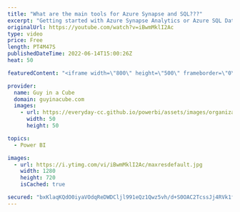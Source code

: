 ```yaml
---
title: "What are the main tools for Azure Synapse and SQL???"
excerpt: "Getting started with Azure Synapse Analytics or Azure SQL Database? Or even Microsoft SQL Server in general? Patrick shows you how to use some of the common tools and be able to connect to your instance!  Download SQL Server Management Studio https://docs.microsoft.com/sql/ssms/download-sql-server-management-studio-ssms"
originalUrl: https://youtube.com/watch?v=iBwmMklI2Ac
type: video
price: Free
length: PT4M47S
publishedDateTime: 2022-06-14T15:00:26Z
heat: 50

featuredContent: "<iframe width=\"800\" height=\"500\" frameborder=\"0\" src=\"https://www.youtube.com/embed/iBwmMklI2Ac\" allow=\"accelerometer; autoplay; encrypted-media; gyroscope; picture-in-picture\" allowfullscreen></iframe>"

provider:
  name: Guy in a Cube
  domain: guyinacube.com
  images:
    - url: https://everyday-cc.github.io/powerbi/assets/images/organizations/guyinacube.com-50x50.jpg
      width: 50
      height: 50

topics:
  - Power BI

images:
  - url: https://i.ytimg.com/vi/iBwmMklI2Ac/maxresdefault.jpg
    width: 1280
    height: 720
    isCached: true

secured: "bxKlaqKQdO0iyaVOdqReDWDCljl991eQz1Qwz5vh/d+S0OAC2TcssJj4RVk1fXm7HqwTCyHZ8l+pLIanqLj0IYoUG+BV85KNNHQT/O9j/uFaXgTpfXidmHAgXK705nKp/9Og53WxOHYA9prJcxm1675s1QpgQNu1NSghMEwEs2lDU7E7CwaE/n+eSDbIK5fMTvJB41/4yKWZBX+mzJHqeCSDr0P2Hz6Klqijm4IuuMSmLN5TL2KrHcOWkc49qXssel+kT0U6uvWPM+ZP9sIqic9HHrJp27/yyVnkOCGwPwzScSBt9v3qfe3m5kazIzq8yznJ5wiNa5pN869Ee9YKkuIV4gfTMSdxYo8Jjsgky3tDMzVVV2j7BbBw97hO/BGout+lbDBOz4eIfyTSzHDnSpI+pKxPkk3cwyoACKc0hgY=;HnpoVVjytxCoCExnOgFJow=="
---
```


